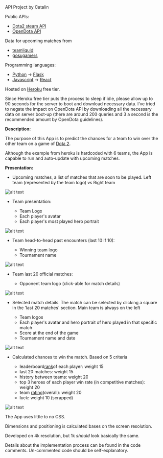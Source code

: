 API Project by Catalin

Public APIs:

* [Dota2 steam API](https://wiki.teamfortress.com/wiki/WebAPI)
* [OpenDota API](https://docs.opendota.com/)

Data for upcoming matches from
* [teamliquid](http://liquipedia.net/dota2/Main_Page)
* [gosugamers](http://www.gosugamers.net/dota2)

Programming languages:
* [Python](https://www.python.org/) -> [Flask](http://flask.pocoo.org/)
* [Javascript](https://nodejs.org/en/) -> [React](https://reactjs.org/)

Hosted on [Heroku](https://d2-api.herokuapp.com/) free tier.

Since Heroku free tier puts the process to sleep if idle, please allow up to 90 seconds for
the server to boot and download necessary data. I've tried to negate the impact on OpenDota API 
by downloading all the necessary data on server boot-up (there are around 200 queries and 3 a second
is the recommended amount by OpenDota guidelines).

**Description:**

The purpose of this App is to predict the chances for a team to win over the other 
team on a game of [Dota 2](http://www.dota2.com/play/).

Although the example from heroku is hardcoded with 6 teams, the App is capable to 
run and auto-update with upcoming matches.

**Presentation:**

* Upcoming matches, a list of matches that are soon to be played. Left team (represented by the team logo) vs
Right team

![alt text](https://i.imgur.com/Mk4haMu.png "Upcoming")

* Team presentation:

    - Team Logo
    - Each player's avatar
    - Each player's most played hero portrait
 
![alt text](https://i.imgur.com/iRUbdNW.png "Team Presentation")

* Team head-to-head past encounters (last 10 if 10):

    - Winning team logo
    - Tournament name
 
![alt text](https://i.imgur.com/6R3SQzL.png "Team past encounters")

* Team last 20 official matches:

    - Opponent team logo (click-able for match details)
 
![alt text](https://i.imgur.com/xIIFlZ9.png "Last 20 matches")

* Selected match details. The match can be selected by clicking a square in the 'last 20 matches' section. 
Main team is always on the left

    - Team logos
    - Each player's avatar and hero portrait of hero played in that specific match
    - Score at the end of the game
    - Tournament name and date
 
![alt text](https://i.imgur.com/G0rZqPX.png "Match details")

* Calculated chances to win the match.
Based on 5 criteria

    - leaderboard[rank](http://www.dota2.com/leaderboards/)of each player: weight 15
    - last 20 matches: weight 15
    - history between teams: weight 20
    - top 3 heroes of each player win rate (in competitive matches): weight 20
    - team [rating](http://liquipedia.net/dota2/Dota_Pro_Circuit/Rankings/Teams)(overall): weight 20
    - luck: weight 10 (scrapped)
 
![alt text](https://i.imgur.com/1SlZXgf.png "Chances to win")

 The App uses little to no CSS.
 
 Dimensions and positioning is calculated bases on the screen resolution.
 
 Developed on 4k resolution, but 1k _should_ look basically the same.

 Details about the implementation process can be found in the code comments.
 Un-commented code should be self-explanatory.